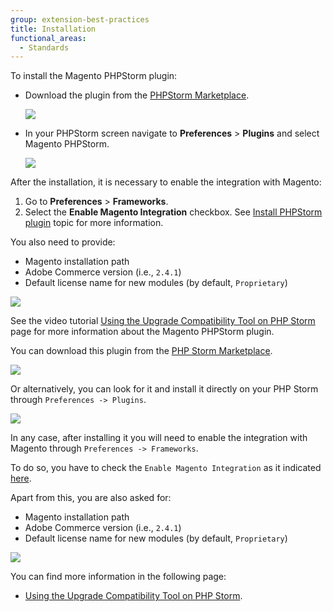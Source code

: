 ```yaml
---
group: extension-best-practices
title: Installation
functional_areas:
  - Standards
---
```


To install the Magento PHPStorm plugin:

*  Download the plugin from the [PHPStorm Marketplace](https://plugins.jetbrains.com/plugin/8024-magento-phpstorm).

   ![]({{site.baseurl}}/common/images/phpstorm/download-from-jetbrains.png)

*  In your PHPStorm screen navigate to **Preferences** > **Plugins** and select Magento PHPStorm.

   ![]({{site.baseurl}}/common/images/phpstorm/install-through-phpstorm.png)

After the installation, it is necessary to enable the integration with Magento:

1.  Go to **Preferences** > **Frameworks**.
1.  Select the **Enable Magento Integration** checkbox. See [Install PHPStorm plugin](https://github.com/magento/magento2-phpstorm-plugin#installation) topic for more information.

You also need to provide:

*  Magento installation path
*  Adobe Commerce version (i.e., `2.4.1`)
*  Default license name for new modules (by default, `Proprietary`)

![]({{site.baseurl}}/common/images/phpstorm/enable-magento-integration.png)

See the video tutorial [Using the Upgrade Compatibility Tool on PHP Storm](https://experienceleague.adobe.com/docs/commerce-learn/tutorials/upgrade/uct-phpstorm.html?lang=en) page for more information about the Magento PHPStorm plugin.

You can download this plugin from the [PHP Storm Marketplace](https://plugins.jetbrains.com/plugin/8024-magento-phpstorm).

![]({{site.baseurl}}/common/images/phpstorm/download-from-jetbrains.png)

Or alternatively, you can look for it and install it directly on your PHP Storm through `Preferences -> Plugins`.

![]({{site.baseurl}}/common/images/phpstorm/install-through-phpstorm.png)

In any case, after installing it you will need to enable the integration with Magento through `Preferences -> Frameworks`.

To do so, you have to check the `Enable Magento Integration` as it indicated [here](https://github.com/magento/magento2-phpstorm-plugin#installation).

Apart from this, you are also asked for:

*  Magento installation path
*  Adobe Commerce version (i.e., `2.4.1`)
*  Default license name for new modules (by default, `Proprietary`)

![]({{site.baseurl}}/common/images/phpstorm/enable-magento-integration.png)

You can find more information in the following page:

*  [Using the Upgrade Compatibility Tool on PHP Storm](https://experienceleague.adobe.com/docs/commerce-learn/tutorials/upgrade/uct-phpstorm.html?lang=en).

